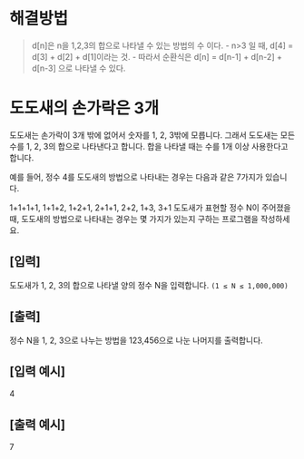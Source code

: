 # 해결방법

> d[n]은 n을 1,2,3의 합으로 나타낼 수 있는 방법의 수 이다.
    - n>3 일 때, d[4] = d[3] + d[2] + d[1]이라는 것. 
    - 따라서 순환식은 d[n] = d[n-1] + d[n-2] + d[n-3] 으로 나타낼 수 있다.

# 도도새의 손가락은 3개

도도새는 손가락이 3개 밖에 없어서 숫자를 1, 2, 3밖에 모릅니다. 그래서 도도새는 모든 수를
1, 2, 3의 합으로 나타낸다고 합니다. 합을 나타낼 때는 수를 1개 이상 사용한다고 합니다.

예를 들어, 정수 4를 도도새의 방법으로 나타내는 경우는 다음과 같은 7가지가 있습니다.

1+1+1+1, 1+1+2, 1+2+1, 2+1+1, 2+2, 1+3, 3+1
도도새가 표현할 정수 N이 주어졌을 때, 도도새의 방법으로 나타내는 경우는 몇 가지가 있는지 구하는 프로그램을 작성하세요.

## [입력]
도도새가 1, 2, 3의 합으로 나타낼 양의 정수 N을 입력합니다.
```(1 ≤ N ≤ 1,000,000)```

## [출력]
정수 N을 1, 2, 3으로 나누는 방법을 123,456으로 나눈 나머지를 출력합니다.

## [입력 예시]
4

## [출력 예시]
7